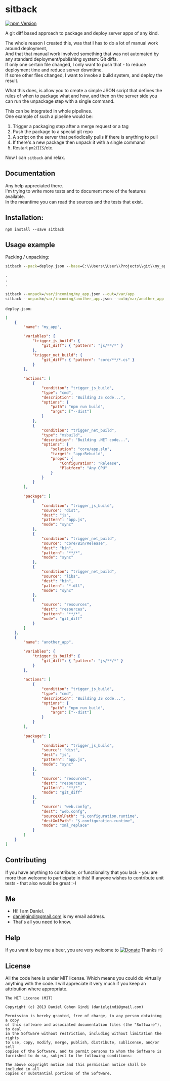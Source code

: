 # sitback

[![npm Version](https://badge.fury.io/js/sitback.png)](https://npmjs.org/package/sitback)

A git diff based approach to package and deploy server apps of any kind.

The whole reason I created this, was that I has to do a lot of manual work around deployment,  
And that that manual work involved something that was not automated by any standard deployment/publishing system: Git diffs.  
If only one certain file changed, I only want to push that - to reduce deployment time and reduce server downtime.  
If some other files changed, I want to invoke a build system, and deploy the result.  

What this does, is allow you to create a simple JSON script that defines the rules of when to package what and how, and then on the server side you can run the unpackage step with a single command.  

This can be integrated in whole pipelines.  
One example of such a pipeline would be:
1. Trigger a packaging step after a merge request or a tag
2. Push the package to a special git repo
3. A script on the server that periodically pulls if there is anything to pull
4. If there's a new package then unpack it with a single command
5. Restart `pm2`/`IIS`/etc.

Now I can `sitback` and relax.

## Documentation

Any help appreciated there.  
I'm trying to write more tests and to document more of the features available.  
In the meantime you can read the sources and the tests that exist.  

## Installation:

```
npm install --save sitback
```
  
## Usage example

Packing / unpacking:

```cmd
sitback --pack=deploy.json --base=C:\\Users\\User\\Projects\\git\\my_app" --out=C:\\Users\\User\\Projects\\out --git-from=prod_latest --git-to=prod_next

.
.
.

sitback --unpack=/var/incoming/my_app.json --out=/var/app
sitback --unpack=/var/incoming/another_app.json --out=/var/another_app
```

`deploy.json`:
```json
[
    {
        "name": "my_app",

        "variables": {
            "trigger_js_build": {
                "git_diff": { "pattern": "js/**/*" }
            },
            "trigger_net_build": {
                "git_diff": { "pattern": "core/**/*.cs" }
            }
        },
        
        "actions": [
            {
                "condition": "trigger_js_build",
                "type": "cmd",
                "description": "Building JS code...",
                "options": {
                    "path": "npm run build",
                    "args": ["--dist"]
                }
            },
            {
                "condition": "trigger_net_build",
                "type": "msbuild",
                "description": "Building .NET code...",
                "options": {
                    "solution": "core/app.sln",
                    "target": "app:Rebuild",
                    "props": {
                        "Configuration": "Release",
                        "Platform": "Any CPU"
                    }
                }
            }
        ],
        
        "package": [
            {
                "condition": "trigger_js_build",
                "source": "dist",
                "dest": "js",
                "pattern": "app.js",
                "mode": "sync"
            },
            {
                "condition": "trigger_net_build",
                "source": "core/Bin/Release",
                "dest": "bin",
                "pattern": "**/*",
                "mode": "sync"
            },
            {
                "condition": "trigger_net_build",
                "source": "libs",
                "dest": "bin",
                "pattern": "*.dll",
                "mode": "sync"
            },
            {
                "source": "resources",
                "dest": "resources",
                "pattern": "**/*",
                "mode": "git_diff"
            }
        ]
    },
    {
        "name": "another_app",

        "variables": {
            "trigger_js_build": {
                "git_diff": { "pattern": "js/**/*" }
            }
        },
        
        "actions": [
            {
                "condition": "trigger_js_build",
                "type": "cmd",
                "description": "Building JS code...",
                "options": {
                    "path": "npm run build",
                    "args": ["--dist"]
                }
            }
        ],
        
        "package": [
            {
                "condition": "trigger_js_build",
                "source": "dist",
                "dest": "js",
                "pattern": "app.js",
                "mode": "sync"
            },
            {
                "source": "resources",
                "dest": "resources",
                "pattern": "**/*",
                "mode": "git_diff"
            },
            {
                "source": "web.confg",
                "dest": "web.confg",
                "sourceXmlPath": "$.configuration.runtime",
                "destXmlPath": "$.configuration.runtime",
                "mode": "xml_replace"
            }
        ]
    }
]
```


## Contributing

If you have anything to contribute, or functionality that you lack - you are more than welcome to participate in this!
If anyone wishes to contribute unit tests - that also would be great :-)

## Me
* Hi! I am Daniel.
* danielgindi@gmail.com is my email address.
* That's all you need to know.

## Help

If you want to buy me a beer, you are very welcome to
[![Donate](https://www.paypalobjects.com/en_US/i/btn/btn_donate_LG.gif)](https://www.paypal.com/cgi-bin/webscr?cmd=_s-xclick&hosted_button_id=G6CELS3E997ZE)
 Thanks :-)

## License

All the code here is under MIT license. Which means you could do virtually anything with the code.
I will appreciate it very much if you keep an attribution where appropriate.

    The MIT License (MIT)

    Copyright (c) 2013 Daniel Cohen Gindi (danielgindi@gmail.com)

    Permission is hereby granted, free of charge, to any person obtaining a copy
    of this software and associated documentation files (the "Software"), to deal
    in the Software without restriction, including without limitation the rights
    to use, copy, modify, merge, publish, distribute, sublicense, and/or sell
    copies of the Software, and to permit persons to whom the Software is
    furnished to do so, subject to the following conditions:

    The above copyright notice and this permission notice shall be included in all
    copies or substantial portions of the Software.
